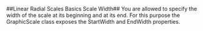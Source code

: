 ##Linear Radial Scales Basics Scale Width##
You are allowed to specify the width of the scale at its beginning and at its end. For this purpose the GraphicScale class exposes the StartWidth and EndWidth properties.
